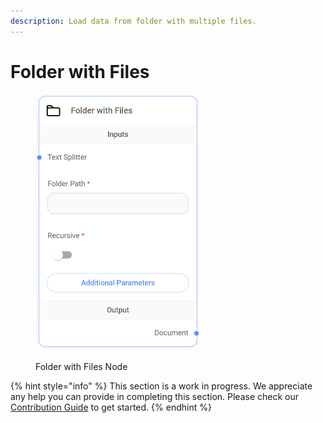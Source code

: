 ```yaml
---
description: Load data from folder with multiple files.
---
```


# Folder with Files

<figure><img src="../../../.gitbook/assets/image (9) (1) (1) (1) (1) (1).png" alt="" width="262"><figcaption><p>Folder with Files Node</p></figcaption></figure>

{% hint style="info" %}
This section is a work in progress. We appreciate any help you can provide in completing this section. Please check our [Contribution Guide](../../../contributing/) to get started.
{% endhint %}
